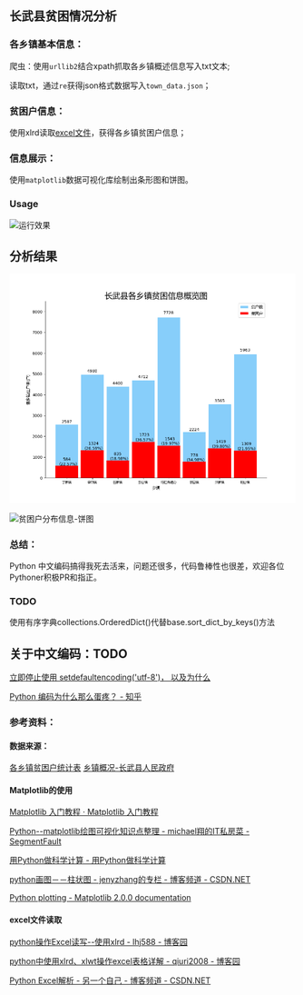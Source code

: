 ## 长武县贫困情况分析

### 各乡镇基本信息：

爬虫：使用`urllib2`结合xpath抓取各乡镇概述信息写入txt文本;

读取txt，通过`re`获得json格式数据写入`town_data.json`；

### 贫困户信息：

使用xlrd读取[excel文件](https://github.com/imoyao/DatAna/blob/master/statics/infiles/foo_data.xlsx)，获得各乡镇贫困户信息；

### 信息展示：

使用`matplotlib`数据可视化库绘制出条形图和饼图。

### Usage

![运行效果](http://oh6j8wijn.bkt.clouddn.com/run.png)

## 分析结果

![贫困信息概览-条形图](https://github.com/imoyao/DatAna/blob/master/statics/outfiles/bar_out_put.png)

![贫困户分布信息-饼图](http://oh6j8wijn.bkt.clouddn.com/pie_out_put.png)

### 总结：

Python 中文编码搞得我死去活来，问题还很多，代码鲁棒性也很差，欢迎各位Pythoner积极PR和指正。

### TODO

使用有序字典collections.OrderedDict()代替base.sort_dict_by_keys()方法

## 关于中文编码：TODO

[立即停止使用 setdefaultencoding('utf-8')， 以及为什么](https://blog.ernest.me/post/python-setdefaultencoding-unicode-bytes)

[Python 编码为什么那么蛋疼？ - 知乎](https://www.zhihu.com/question/31833164)

### 参考资料：

#### 数据来源：

[各乡镇贫困户统计表](https://github.com/imoyao/DatAna/blob/master/statics/infiles/foo_data.xlsx)
[乡镇概况-长武县人民政府](http://www.snchangwu.gov.cn/zjzw/xzgk.htm)
 
#### Matplotlib的使用

[Matplotlib 入门教程 · Matplotlib 入门教程](https://wizardforcel.gitbooks.io/matplotlib-intro-tut/)

[Python--matplotlib绘图可视化知识点整理 - michael翔的IT私房菜 - SegmentFault](https://segmentfault.com/a/1190000005104723#articleHeader6)

[用Python做科学计算 - 用Python做科学计算](http://old.sebug.net/paper/books/scipydoc/index.html)

[python画图－－柱状图 - jenyzhang的专栏 - 博客频道 - CSDN.NET](http://blog.csdn.net/jenyzhang/article/details/52047557)

[Python plotting - Matplotlib 2.0.0 documentation](http://matplotlib.org/index.html)


#### excel文件读取

[python操作Excel读写--使用xlrd - lhj588 - 博客园](http://www.cnblogs.com/lhj588/archive/2012/01/06/2314181.html)

[python中使用xlrd、xlwt操作excel表格详解 - qiuri2008 - 博客园](http://www.cnblogs.com/jiangzhaowei/p/5856617.html)

[Python Excel解析 - 另一个自己 - 博客频道 - CSDN.NET](http://blog.csdn.net/seetheworld518/article/details/49536599)


  [1]: http://oh6j8wijn.bkt.clouddn.com/run.png
  [2]: http://oh6j8wijn.bkt.clouddn.com/bar_out_put.png
  [3]: http://oh6j8wijn.bkt.clouddn.com/pie_out_put.png
